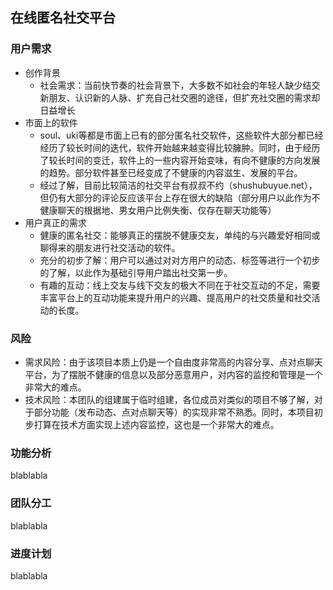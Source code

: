 ## 在线匿名社交平台

### 用户需求

- 创作背景
  - 社会需求：当前快节奏的社会背景下，大多数不如社会的年轻人缺少结交新朋友、认识新的人脉、扩充自己社交圈的途径，但扩充社交圈的需求却日益增长
- 市面上的软件
  - soul、uki等都是市面上已有的部分匿名社交软件，这些软件大部分都已经经历了较长时间的迭代，软件开始越来越变得比较臃肿。同时，由于经历了较长时间的变迁，软件上的一些内容开始变味，有向不健康的方向发展的趋势。部分软件甚至已经变成了不健康的内容滋生、发展的平台。
  - 经过了解，目前比较简洁的社交平台有叔叔不约（shushubuyue.net），但仍有大部分的评论反应该平台上存在很大的缺陷（部分用户以此作为不健康聊天的根据地、男女用户比例失衡、仅存在聊天功能等）
- 用户真正的需求
  - 健康的匿名社交：能够真正的摆脱不健康交友，单纯的与兴趣爱好相同或聊得来的朋友进行社交活动的软件。
  - 充分的初步了解：用户可以通过对对方用户的动态、标签等进行一个初步的了解，以此作为基础引导用户踏出社交第一步。
  - 有趣的互动：线上交友与线下交友的极大不同在于社交互动的不足，需要丰富平台上的互动功能来提升用户的兴趣、提高用户的社交质量和社交活动的长度。

### 风险

- 需求风险：由于该项目本质上仍是一个自由度非常高的内容分享、点对点聊天平台，为了摆脱不健康的信息以及部分恶意用户，对内容的监控和管理是一个非常大的难点。
- 技术风险：本团队的组建属于临时组建，各位成员对类似的项目不够了解，对于部分功能（发布动态、点对点聊天等）的实现非常不熟悉。同时，本项目初步打算在技术方面实现上述内容监控，这也是一个非常大的难点。

### 功能分析

blablabla

### 团队分工

blablabla

### 进度计划

blablabla